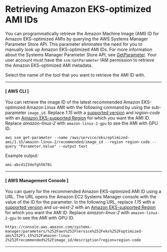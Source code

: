 # Retrieving Amazon EKS\-optimized AMI IDs<a name="retrieve-ami-id"></a>

You can programmatically retrieve the Amazon Machine Image \(AMI\) ID for Amazon EKS\-optimized AMIs by querying the AWS Systems Manager Parameter Store API\. This parameter eliminates the need for you to manually look up Amazon EKS\-optimized AMI IDs\. For more information about the Systems Manager Parameter Store API, see [GetParameter](https://docs.aws.amazon.com/systems-manager/latest/APIReference/API_GetParameter.html)\. Your user account must have the `ssm:GetParameter` IAM permission to retrieve the Amazon EKS\-optimized AMI metadata\.

Select the name of the tool that you want to retrieve the AMI ID with\.

------
#### [ AWS CLI ]

You can retrieve the image ID of the latest recommended Amazon EKS\-optimized Amazon Linux AMI with the following command by using the sub\-parameter `image_id`\. Replace *1\.15* with a [supported version](platform-versions.md) and *region\-code* with an [Amazon EKS\-supported Region](https://docs.aws.amazon.com/general/latest/gr/eks.html) for which you want the AMI ID\. Replace *amazon\-linux\-2* with `amazon-linux-2-gpu` to see the AMI with GPU ID\.

```
aws ssm get-parameter --name /aws/service/eks/optimized-ami/1.15/amazon-linux-2/recommended/image_id --region region-code --query "Parameter.Value" --output text
```

Example output:

```
ami-abcd1234efgh5678i
```

------
#### [ AWS Management Console ]

You can query for the recommended Amazon EKS\-optimized AMI ID using a URL\. The URL opens the Amazon EC2 Systems Manager console with the value of the ID for the parameter\. In the following URL, replace *1\.15* with a [supported version](platform-versions.md) and *us\-west\-2* with an [Amazon EKS\-supported Region](https://docs.aws.amazon.com/general/latest/gr/eks.html) for which you want the AMI ID\. Replace *amazon\-linux\-2* with `amazon-linux-2-gpu` to see the AMI with GPU ID\.

```
https://console.aws.amazon.com/systems-manager/parameters/%252Faws%252Fservice%252Feks%252Foptimized-ami%252F1.15%252Famazon-linux-2%252Frecommended%252Fimage_id/description?region=region-code
```

------